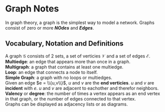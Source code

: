 # Graph Notes
In graph theory, a graph is the simplest way to model a network.  Graphs consist of zero or more ***NOdes*** and ***Edges***.
## Vocabulary, Notation and Definitions
A graph $\mathcal{G}$ consists of $2$ sets, a set of verticies $\mathcal{V}$ and a set of edges $\mathcal{E}$.  
**Multiedge**: an edge that appears more than once in a graph.  
**Multigraph**: a graph that contains at least one multiedge.  
**Loop**: an edge that connects a node to itself.  
**Simple Graph**: a graph with no loops or multiedges.  
Given an edge $e = \\{u,v\\}$, $u$ and $v$ are the **end verticies**.  $u$ and $v$ are **incident** with $e$.  $u$ and $v$ are adjacent to eachother and therefor neighbors.  
**Valency** or **degree**: the number of times a vertex appears as an end vertex in that graph, or the number of edges connected to that vertex.  
Graphs can be displayed as adjacency lists or as diagrams.  




